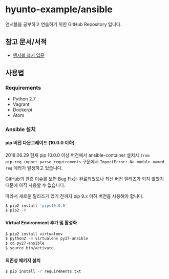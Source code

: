 # hyunto-example/ansible

앤서블을 공부하고 연습하기 위한 GitHub Repository 입니다.

## 참고 문서/서적
* [앤서블 철저 입문](http://book.naver.com/bookdb/book_detail.nhn?bid=12685925)

## 사용법
### Requirements
* Python 2.7
* Vagrant
* Dockerpi
* Atom

### Ansible 설치

#### pip 버전 다운그레이드 (10.0.0 이하)

2018.06.29 현재 pip 10.0.0 이상 버전에서 ansible-container 설치시 `from pip.req import parse_requirements` 구문에서 `ImportError: No module named req` 에러가 발생하고 있습니다.

GitHub의 [관련 이슈](https://github.com/ansible/ansible-container/issues/945)를 보면 Bug Fix는 완료되었으나 최신 버전 릴리즈가 되지 않았기 때문에 아직 사용할 수 없습니다.

따라서 새로운 릴리즈가 있기 전까지 pip 9.x 이하 버전을 사용해야 합니다.
```bash
$ pip2 install 'pip<10.0.0'
$ pip2 -V
```

#### Virtual Environment 추가 및 활성화
```bash
$ pip2 install virtualenv
$ python2 -m virtualenv py27-ansible
$ cd py27-ansible
$ source bin/activate
```

#### 의존성 패키지 설치
```bash
$ pip install -r requirements.txt
```
